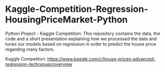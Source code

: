 # Kaggle-Competition-Regression-HousingPriceMarket-Python
Python Project - Kaggle Competition: This repository contains the data, the code and a short presentation explaining how we processed the data and tunes our models based on regression in order to predict the house price regarding many factors.

Kaggle Competiton: https://www.kaggle.com/c/house-prices-advanced-regression-techniques/overview
